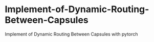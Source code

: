 # Implement-of-Dynamic-Routing-Between-Capsules
Implement of Dynamic Routing Between Capsules with pytorch
